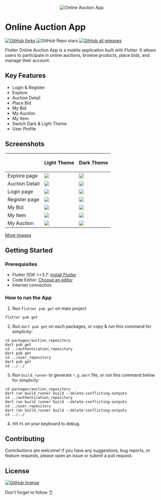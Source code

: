 <p align="center">
  <img src="https://github.com/ikhsan3adi/Flutter-Auction-App/raw/master/images/banner.png" title="Online Auction App">
</p>

# Online Auction App

[![GitHub forks](https://img.shields.io/github/forks/ikhsan3adi/Flutter-Auction-App?style=for-the-badge)](https://github.com/ikhsan3adi/flutter-auction-app/fork)
![GitHub Repo stars](https://img.shields.io/github/stars/ikhsan3adi/Flutter-Auction-App?style=for-the-badge)
[![GitHub all releases](https://img.shields.io/github/downloads/ikhsan3adi/Flutter-Auction-App/total?style=for-the-badge)](https://github.com/ikhsan3adi/flutter-auction-app/releases)

Flutter Online Auction App is a mobile application built with Flutter. It allows users to participate in online auctions, browse products, place bids, and manage their account.

## Key Features
- Login & Register
- Explore
- Auction Detail
- Place Bid
- My Bid
- My Auction
- My Item
- Switch Dark & Light Theme
- User Profile

## Screenshots

|               | <p align="center">Light Theme</p> | <p align="center"> Dark Theme</p> |
|---------------|-----------------------------------|-----------------------------------|
| Explore page  | <img src="https://github.com/ikhsan3adi/Flutter-Auction-App/raw/master/images/screenshots/explore-gif.gif">    | <img src="https://github.com/ikhsan3adi/Flutter-Auction-App/raw/master/images/screenshots/explore-dark.png">  |
| Auction Detail| <img src="https://github.com/ikhsan3adi/Flutter-Auction-App/raw/master/images/screenshots/auction-detail-light.png"> | <img src="https://github.com/ikhsan3adi/Flutter-Auction-App/raw/master/images/screenshots/auction-detail-dark.png"> |
| Login page    | <img src="https://github.com/ikhsan3adi/Flutter-Auction-App/raw/master/images/screenshots/login-light.png">    | <img src="https://github.com/ikhsan3adi/Flutter-Auction-App/raw/master/images/screenshots/login-dark.png">    |
| Register page | <img src="https://github.com/ikhsan3adi/Flutter-Auction-App/raw/master/images/screenshots/register-light.png"> | <img src="https://github.com/ikhsan3adi/Flutter-Auction-App/raw/master/images/screenshots/register-dark.png"> |
| My Bid        | <img src="https://github.com/ikhsan3adi/Flutter-Auction-App/raw/master/images/screenshots/my-bid-light.png">   | <img src="https://github.com/ikhsan3adi/Flutter-Auction-App/raw/master/images/screenshots/my-bid-dark.png">   |
| My Item       | <img src="https://github.com/ikhsan3adi/Flutter-Auction-App/raw/master/images/screenshots/my-item-light.png">  | <img src="https://github.com/ikhsan3adi/Flutter-Auction-App/raw/master/images/screenshots/my-item-dark.png">  |
| My Auction    |<img src="https://github.com/ikhsan3adi/Flutter-Auction-App/raw/master/images/screenshots/my-auction-light.png">|<img src="https://github.com/ikhsan3adi/Flutter-Auction-App/raw/master/images/screenshots/my-auction-dark.png">|

<a href="https://github.com/ikhsan3adi/Flutter-Auction-App/tree/master/images">More images</a>

## Getting Started

### Prerequisites

- Flutter SDK >=3.7: [Install Flutter](https://flutter.dev/docs/get-started/install)
- Code Editor: [Choose an editor](https://flutter.dev/docs/get-started/editor)
- Internet connection

### How to run the App

1. Run `flutter pub get` on main project

```shell
flutter pub get
```

2. Run `dart pub get` on each packages, or copy & run this command for simplicity:

```shell
cd packages/auction_repository
dart pub get
cd ../authentication_repository
dart pub get
cd ../user_repository
dart pub get
cd ../../
```

3. Run `build_runner` to generate `*.g.dart` file, or
run this command below for simplicity:

```shell
cd packages/auction_repository
dart run build_runner build --delete-conflicting-outputs
cd ../authentication_repository
dart run build_runner build --delete-conflicting-outputs
cd ../user_repository
dart run build_runner build --delete-conflicting-outputs
cd ../../
```

4. Hit `F5` on your keyboard to debug.

## Contributing

Contributions are welcome! If you have any suggestions, bug reports, or feature requests, please open an issue or submit a pull request.

## License

[![GitHub license](https://img.shields.io/github/license/ikhsan3adi/Flutter-Auction-App?style=for-the-badge)](https://github.com/ikhsan3adi/Flutter-Auction-App/raw/master/LICENSE)


Don't forget to follow :ok_hand:
